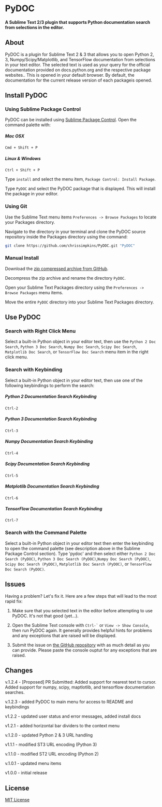PyDOC
=====

#### A Sublime Text 2/3 plugin that supports Python documentation search from selections in the editor.

## About

PyDOC is a plugin for Sublime Text 2 & 3 that allows you to open Python 2, 3, Numpy/Scipy/Matplotlib, and TensorFlow documentation from selections in your text editor.  The selected text is used as your query for the official documentation provided on docs.python.org and the respective package websites..  This is opened in your default browser.  By default, the documentation for the current release version of each packageis opened.

## Install PyDOC

### Using Sublime Package Control

PyDOC can be installed using [Sublime Package Control](https://sublime.wbond.net/).  Open the command palette with:

##### Mac OSX
```
Cmd + Shift + P
```

##### Linux & Windows
```
Ctrl + Shift + P
```

Type `install` and select the menu item, `Package Control: Install Package`.

Type `PyDOC` and select the PyDOC package that is displayed.  This will install the package in your editor.

### Using Git

Use the Sublime Text menu items `Preferences -> Browse Packages` to locate your Packages directory.

Navigate to the directory in your terminal and clone the PyDOC source repository inside the Packages directory using the command:

``` bash
git clone https://github.com/chrissimpkins/PyDOC.git "PyDOC"
```

### Manual Install

Download the [zip compressed archive from GitHub](https://github.com/chrissimpkins/PyDOC/archive/master.zip).

Decompress the zip archive and rename the directory `PyDOC`.

Open your Sublime Text Packages directory using the `Preferences -> Browse Packages` menu items.

Move the entire `PyDOC` directory into your Sublime Text Packages directory.

## Use PyDOC

### Search with Right Click Menu

Select a built-in Python object in your editor text, then use the `Python 2 Doc Search`, `Python 3 Doc Search`, `Numpy Doc Search`, `Scipy Doc Search`, `Matplotlib Doc Search`, or `TensorFlow Doc Search` menu item in the right click menu.

### Search with Keybinding

Select a built-in Python object in your editor text, then use one of the following keybindings to perform the search:

##### Python 2 Documentation Search Keybinding

```
Ctrl-2
```

##### Python 3 Documentation Search Keybinding

```
Ctrl-3
```
##### Numpy Documentation Search Keybinding

```
Ctrl-4
```
##### Scipy Documentation Search Keybinding

```
Ctrl-5
```
##### Matplotlib Documentation Search Keybinding

```
Ctrl-6
```
##### TensorFlow Documentation Search Keybinding

```
Ctrl-7
```

### Search with the Command Palette

Select a built-in Python object in your editor text then enter the keybinding to open the command palette (see description above in the Sublime Package Control section).  Type 'pydoc' and then select either `Python 2 Doc Search (PyDOC)`, `Python 3 Doc Search (PyDOC)`,`Numpy Doc Search (PyDOC)`, `Scipy Doc Search (PyDOC)`, `Matplotlib Doc Search (PyDOC)`, or `TensorFlow Doc Search (PyDOC)`.

## Issues

Having a problem? Let's fix it.  Here are a few steps that will lead to the most rapid fix:

1. Make sure that you selected text in the editor before attempting to use PyDOC.  It's not that good (yet...).

2. Open the Sublime Text console with <code>Ctrl-`</code> or <code>View -> Show Console</code>, then run PyDOC again.  It generally provides helpful hints for problems and any exceptions that are raised will be displayed.

3. Submit the issue on [the GitHub repository](https://github.com/chrissimpkins/PyDOC/issues) with as much detail as you can provide.  Please paste the console ouptut for any exceptions that are raised.

## Changes

v.1.2.4 - [Proposed] PR Submitted: Added support for nearest text to cursor.  Added support for numpy, scipy, maptlotlib, and tensorflow documentation searches.

v.1.2.3 - added PyDOC to main menu for access to README and keybindings

v1.2.2 - updated user status and error messages, added install docs

v1.2.1 - added horizontal bar dividers to the context menu

v.1.2.0 - updated Python 2 & 3 URL handling

v1.1.1 - modified ST3 URL encoding (Python 3)

v.1.1.0 - modified ST2 URL encoding (Python 2)

v.1.0.1 - updated menu items

v1.0.0 - initial release


## License

[MIT License](https://github.com/chrissimpkins/PyDOC/blob/master/LICENSE)


